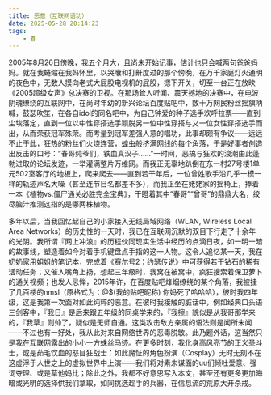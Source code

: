 ```yaml
---
title: 恶意（互联网语功）
date: 2025-05-28 20:14:23
tags:
    - 春
---
```


2005年8月26日傍晚，我五个月大，且尚未开始记事，估计也只会喊两句爸爸妈妈。就在我蜷缩在我妈怀里，以哭囔和打鼾度过的那个傍晚，在万千家庭灯火通明的夜色中，无数人摸向老式大屁股电视机的屁股，摁下开关，切至一台正在放映《2005超级女声》总决赛的卫视。在那场耸人听闻、震天撼地的决赛中，在电波阴魂缭绕的互联网中，在尚时年幼的新兴论坛百度贴吧中，数十万网民粉丝摇旗呐喊，鼓瑟吹笙，在各自idol的同名吧中，为自己钟爱的种子选手欢呼拉票——直到尘埃落定，直到一位以中性穿搭选手颖脱另一位中性穿搭与又一位女性穿搭选手而出，从而荣获冠军殊荣。而考量到冠军差强人意的唱功，此事却颇有争议——远远不止于此，狂热的粉丝们火烧连营，蝗虫般挤满网线的每个角落，于是好事者创造出反击的口号：“春哥纯爷们，铁血真汉子……”一时间，恶搞与狂欢的浪潮由此蓬勃进取的论坛发迹，一举灌满整片万维网。而我正无辜地趴倒在东一村27号楼1单元502室客厅的地板上，爬来爬去——直到若干年后，一位曾姓歌手沿几乎一模一样的轨迹声名大噪（甚至连节目名都差不多），而我正坐在姥姥家的摇椅上，捧着一本《植物vs.僵尸通关必胜完全宝典》，干瞪着其中“春哥”“曾哥”的鼎鼎大名，绞尽脑汁推测这指的是哪两株植物。

多年以后，当我回忆起自己的小家接入无线局域网络（WLAN, Wireless Local Area Networks）的历史性的一天时，我已在互联网沉默的双目下行走了十余年的光阴。我所谓『网上冲浪』的历程伙同现实生活中经历的点滴日夜，如一明一暗的故事线，塑造着如今对着手机键盘点手指的这一人物。这令人追忆某一天，我在奶奶家用姐姐的笔记本，完成着《赛尔号2：约瑟传说》中可获得若干钻石的稀有活动任务；又催人嘴角上扬，想起三年级时，我窝在被窝中，疯狂搜索着保卫萝卜的通关视频；也发人忌惮，2015年许，在百度贴吧烽烟缭绕的某个角落，我被挂了几百楼的nmsl（原格式为：@$(我的贴吧昵称) 你妈死了哈哈哈），彼时我四年级，这是我第一次面对如此纯粹的恶意。在彼时我接触的脏话中，例如经典口头语三剑客中，『我日』是后来跟五年级的同桌学来的，『我擦』貌似是从我哥那学来的，『我草』则帅了，疑似是无师自通。这类攻击敌方亲属的语法则是闻所未闻——不过也有一好处，我从此对来自网络世界的恶毒脱敏。此乃题外话，这当然只是我在互联网露出的小小一方蛛丝马迹。在更多时刻，我化身高风亮节的正义圣斗士，或是茹毛饮血的怒目狂战士：如此魔怔的角色扮演（Cosplay）无时无刻不在这虚浮于人世之上的虚拟世界中上演——我们将对素未谋面的uu们倾吐爱意、强词夺理、或是草他妈比；除此之外，我都不好意思写入本文，甚至还有更多更加晦暗或光明的选择供我们拿取，如同挑选趁手的兵器，在信息流的荒原大开杀戒。